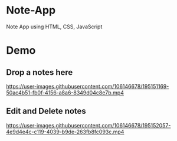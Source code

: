 # Note-App
Note App using HTML, CSS, JavaScript

<h1>Demo</h1>

<h2>Drop a notes here</h2>

https://user-images.githubusercontent.com/106146678/195151169-50ac4b51-fb0f-4156-a8a6-8349d04c8e7b.mp4

<h2>Edit and Delete notes</h2>

https://user-images.githubusercontent.com/106146678/195152057-4e9d4e4c-c119-4039-b9de-263fb8fc093c.mp4

